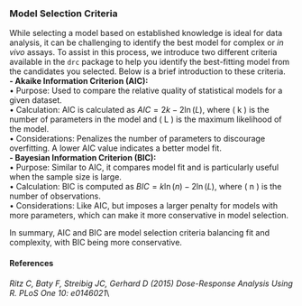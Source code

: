 ### Model Selection Criteria

While selecting a model based on established knowledge is ideal for data analysis, it can be challenging to identify the best model for complex or *in vivo* assays. To assist in this process, we introduce two different criteria available in the `drc` package to help you identify the best-fitting model from the candidates you selected. Below is a brief introduction to these criteria.  
**- Akaike Information Criterion (AIC):**  
•	Purpose: Used to compare the relative quality of statistical models for a given dataset.  
•	Calculation: AIC is calculated as ${AIC} = 2k - 2\ln(L)$, where ( k ) is the number of parameters in the model and ( L ) is the maximum likelihood of the model.  
•	Considerations: Penalizes the number of parameters to discourage overfitting. A lower AIC value indicates a better model fit.  
**- Bayesian Information Criterion (BIC):**  
•	Purpose: Similar to AIC, it compares model fit and is particularly useful when the sample size is large.  
•	Calculation: BIC is computed as ${BIC} = k \ln(n) - 2\ln(L)$, where ( n ) is the number of observations.  
•	Considerations: Like AIC, but imposes a larger penalty for models with more parameters, which can make it more conservative in model selection.  

In summary, AIC and BIC are model selection criteria balancing fit and complexity, with BIC being more conservative.  

#### References

*Ritz C, Baty F, Streibig JC, Gerhard D (2015) Dose-Response Analysis Using R. PLoS One 10: e0146021*\